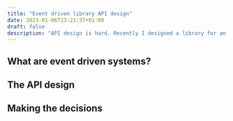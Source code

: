 ```yaml
---
title: "Event driven library API design"
date: 2023-01-06T23:21:37+01:00
draft: false
description: "API design is hard. Recently I designed a library for an event driven system. Here is how it went."
---
```


## What are event driven systems?

## The API design

## Making the decisions


